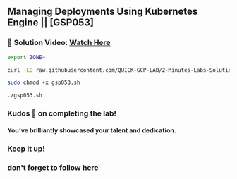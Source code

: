 ## Managing Deployments Using Kubernetes Engine || [GSP053]

### 🔗 **Solution Video:** [Watch Here]()

```bash
export ZONE=
```

```bash
curl -LO raw.githubusercontent.com/QUICK-GCP-LAB/2-Minutes-Labs-Solutions/main/Managing%20Deployments%20Using%20Kubernetes%20Engine/gsp053.sh

sudo chmod +x gsp053.sh

./gsp053.sh
```

### Kudos 🌟 on completing the lab!

#### You’ve brilliantly showcased your talent and dedication.

### Keep it up!

### don't forget to follow [here](https://youtube.com/@hellodev1?si=1GE3_P0V8xbViLhc)
